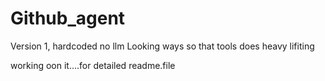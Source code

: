 # Github_agent
Version 1, hardcoded no llm
Looking ways so that tools does heavy lifiting

working oon it....for detailed readme.file

